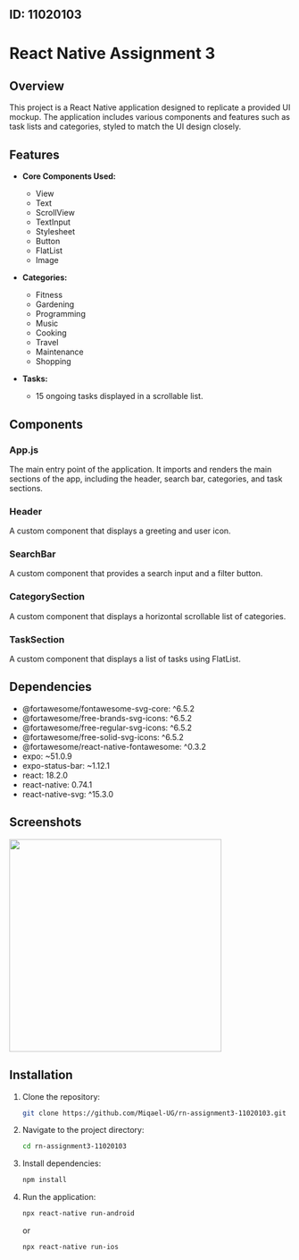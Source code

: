 ## ID: 11020103
# React Native Assignment 3

## Overview
This project is a React Native application designed to replicate a provided UI mockup. The application includes various components and features such as task lists and categories, styled to match the UI design closely.

## Features
- **Core Components Used:**
  - View
  - Text
  - ScrollView
  - TextInput
  - Stylesheet
  - Button
  - FlatList
  - Image

- **Categories:**
  - Fitness
  - Gardening
  - Programming
  - Music
  - Cooking
  - Travel
  - Maintenance
  - Shopping

- **Tasks:**
  - 15 ongoing tasks displayed in a scrollable list.

## Components

### App.js
The main entry point of the application. It imports and renders the main sections of the app, including the header, search bar, categories, and task sections.

### Header
A custom component that displays a greeting and user icon.

### SearchBar
A custom component that provides a search input and a filter button.

### CategorySection
A custom component that displays a horizontal scrollable list of categories.

### TaskSection
A custom component that displays a list of tasks using FlatList.

## Dependencies
- @fortawesome/fontawesome-svg-core: ^6.5.2
- @fortawesome/free-brands-svg-icons: ^6.5.2
- @fortawesome/free-regular-svg-icons: ^6.5.2
- @fortawesome/free-solid-svg-icons: ^6.5.2
- @fortawesome/react-native-fontawesome: ^0.3.2
- expo: ~51.0.9
- expo-status-bar: ~1.12.1
- react: 18.2.0
- react-native: 0.74.1
- react-native-svg: ^15.3.0

## Screenshots
<img width="380px" src="https://i.ibb.co/VWps1pF/Screenshot-20240601-183454.jpg"/>

## Installation

1. Clone the repository:
    ```sh
    git clone https://github.com/Miqael-UG/rn-assignment3-11020103.git
    ```
2. Navigate to the project directory:
    ```sh
    cd rn-assignment3-11020103
    ```
3. Install dependencies:
    ```sh
    npm install
    ```
4. Run the application:
    ```sh
    npx react-native run-android
    ```
    or
    ```sh
    npx react-native run-ios
    ```
